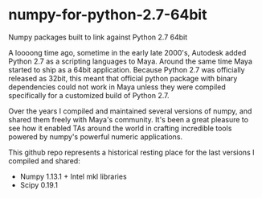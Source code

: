 # numpy-for-python-2.7-64bit
Numpy packages built to link against Python 2.7 64bit

A loooong time ago, sometime in the early late 2000's, Autodesk added Python 2.7 as a scripting languages to Maya. Around the same time Maya started to ship as a 64bit application. Because Python 2.7 was officially released as 32bit, this meant that official python package with binary dependencies could not work in Maya unless they were compiled specifically for a customized build of Python 2.7.

Over the years I compiled and maintained several versions of numpy, and shared them freely with Maya's community. It's been a great pleasure to see how it enabled TAs around the world in crafting incredible tools powered by numpy's powerful numeric applications.

This github repo represents a historical resting place for the last versions I compiled and shared:

- Numpy 1.13.1 + Intel mkl libraries
- Scipy 0.19.1
